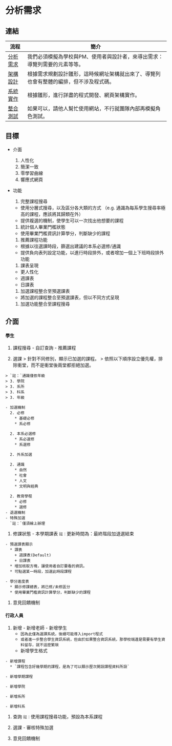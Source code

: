 # 分析需求

## 連結
流程|簡介
-------|---------
[分析需求](./requirement.md)|我們必須模擬為學校與PM、使用者與設計者，來導出需求：導覽列需要的元素等等。
[架構設計](./design.md)|根據需求規劃設計雛形，這時候網址架構就出來了、導覽列也會有整體的編排，但不涉及程式碼。
[系統實作](./implement.md)|根據雛形，進行詳盡的程式開發、網頁架構實作。
[整合測試](./test.md)|如果可以，請他人幫忙使用網站，不行就團隊內部再模擬角色測試。

## 目標
  - 介面
    1. 人性化
    1. 簡潔一致
    1. 零學習曲線
    1. 響應式網頁
  - 功能
    1. 完整課程搜尋
      * 使用分層式搜尋，以及區分各大類的方式
       （e.g. 通識為每系學生搜尋率極高的課程，應該將其歸類在外）
       * 提供複選的機制，使學生可以一次找出他想要的課程

    1. 統計個人畢業門檻狀態
      * 使用畢業門檻資訊計算學分，判斷缺少的課程

    1. 推薦課程功能
      * 根據以往選課時段，篩選出建議的本系必選修/通識
      * 提供負向表列設定功能，以進行時段排外，或者增加一個上下班時段排外功能

    1. 課表呈現
      * 更人性化
      * 週課表
      * 日課表

    1. 加選課程整合至預選課表
      * 將加選的課程整合至預選課表，但以不同方式呈現

    1. 加選功能整合至課程搜尋

## 介面
####  學生
  1. 課程搜尋
    - 自訂查詢
    - 推薦課程

  1. 選課
    > 針對不同修別，顯示已加選的課程。
    > 依照以下順序設立優先權，排除衝堂，而不是衝堂後兩堂都拒絕加選。

    > `註：`通識僅依年級
    > 3. 學院
    > 3. 系所
    > 3. 科系
    > 3. 年級

    - 加選機制
      2. 必修
        * 基礎必修
        * 系必修

      2. 本系必選修
        * 系必選修
        * 系選修

      2. 外系加選

      2. 通識
        * 自然
        * 社會
        * 人文
        * 文明與經典

      2. 教育學程
        * 必修
        * 選修
    - 退選機制
    - 特殊加選
      `註：`僅須線上辦理

  1. 修課狀態
    - 本學期課表
      `註：`更新時間為：最終階段加退選結束

    - 預選課表顯示
      * 課表
        + 週課表(Default)
        + 日課表
      * 增加核取方塊，讓使用者自訂要看的資訊。
      * 可點選某一時段，加選此時段課程

    - 學分進度表
      * 顯示修課總表，將已修/未修區分
      * 使用畢業門檻資訊計算學分，判斷缺少的課程

  1. 意見回饋機制

#### 行政人員
  1. 新增
    - 新增老師
    - 新增學生
      * `因為此僅為選課系統，後續可能導入import程式`
      * `或者進一步整合學生資訊系統，但由於如果整合資訊系統，那學校端還是需要有學生資料留存，就不這麼繁瑣`
      * 新增學生格式

    - 新增課程
      * `課程包含好幾學期的課程，是為了可以顯示歷次開設課程資料所設`

    - 新增學期課程

    - 新增學院

    - 新增系所  

    - 新增科系  

  1. 查詢
    `註：`使用課程搜尋功能，預設為本系課程

  1. 選課
    - 審核特殊加選

  1. 意見回饋機制
